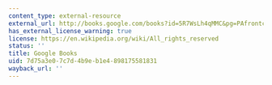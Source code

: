 ```yaml
---
content_type: external-resource
external_url: http://books.google.com/books?id=5R7WsLh4qMMC&pg=PAfrontcover#v=onepage
has_external_license_warning: true
license: https://en.wikipedia.org/wiki/All_rights_reserved
status: ''
title: Google Books
uid: 7d75a3e0-7c7d-4b9e-b1e4-898175581831
wayback_url: ''
---
```

